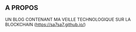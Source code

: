 
## A PROPOS

UN BLOG CONTENANT MA VEILLE TECHNOLOGIQUE SUR LA BLOCKCHAIN (https://sa7sa7.github.io/)
